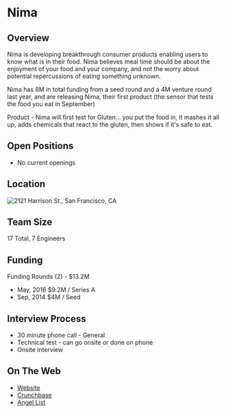 # Nima
## Overview
Nima is developing breakthrough consumer products enabling users to know what is in their food. Nima believes meal time should be about the enjoyment of your food and your company, and not the worry about potential repercussions of eating something unknown.

Nima has 8M in total funding from a seed round and a 4M venture round last year, and are releasing Nima, their first product (the sensor that tests the food you eat in September)

Product - Nima will first test for Gluten... you put the food in, it mashes it all up, adds chemicals that react to the gluten, then shows if it's safe to eat.

## Open Positions
+ No current openings

## Location
![2121 Harrison St., San Francisco, CA](https://maps.googleapis.com/maps/api/staticmap?center=2121+Harrison+St.,+San+Francisco,+CA&zoom=13&scale=false&size=600x300&maptype=roadmap&format=png&visual_refresh=true)  

## Team Size
17 Total, 7 Engineers

## Funding
Funding Rounds (2) - $13.2M
+ May, 2016	$9.2M / Series A
+ Sep, 2014	$4M / Seed

## Interview Process
+ 30 minute phone call - General
+ Technical test - can go onsite or done on phone
+ Onsite interview

## On The Web
+ [Website](https://www.nimasensor.com/)
+ [Crunchbase](https://www.crunchbase.com/organization/6sensor-labs#/entity)
+ [Angel List](https://angel.co/nimalabs)
